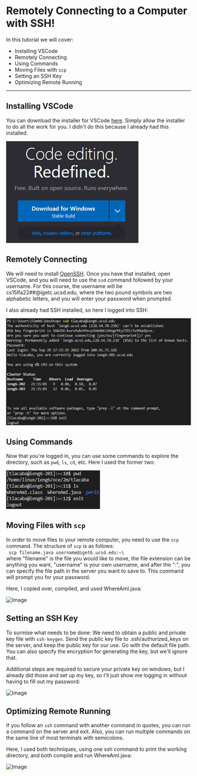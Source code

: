 # Remotely Connecting to a Computer with SSH!

In this tutorial we will cover:

* Installing VSCode
* Remotely Connecting
* Using Commands
* Moving Files with `scp`
* Setting an SSH Key
* Optimizing Remote Running

---

## Installing VSCode
You can download the installer for VSCode [here](https://code.visualstudio.com/). Simply allow the installer to do all the work for you. I didn't do this because I already had this installed.

![Image](/VSCodeInstaller.png)

## Remotely Connecting
We will need to install [OpenSSH](https://learn.microsoft.com/en-us/windows-server/administration/openssh/openssh_install_firstuse?tabs=gui). Once you have that installed, open VSCode, and you will need to use the `ssd` command followed by your username. For this course, the username will be cs15lfa22##@igetc.ucsd.edu, where the two pound symbols are two alphabetic letters, and you will enter your password when prompted. 

I also already had SSH installed, so here I logged into SSH:

![Image](/LoggingIntoSSH.png)

## Using Commands
Now that you're logged in, you can use some commands to explore the directory, such as `pwd`, `ls`, `cd`, etc. Here I used the former two:

![Image](/UsingCommands.png)

## Moving Files with `scp`
In order to move files to your remote computer, you need to use the `scp` command. The structure of `scp` is as follows:  
``` scp filename.java username@iget6.ucsd.edu:~\```  
where "filename" is the file you would like to move, the file extension can be anything you want, "username" is your own username, and after the ":", you can specify the file path in the server you want to save to. This command will prompt you for your password. 

Here, I copied over, compiled, and used WhereAmI.java:

![Image](/MovingFiles.png)

## Setting an SSH Key
To surmise what needs to be done: We need to obtain a public and private key file with `ssh-keygen`. Send the public key file to .ssh/authorized_keys on the server, and keep the public key for our use. Go with the default file path. You can also specify the encryption for generating the key, but we'll ignore that. 

Additional steps are required to secure your private key on windows, but I already did those and set up my key, so I'll just show me logging in without having to fill out my password:

![Image](/LogInWOPW.png)

## Optimizing Remote Running
If you follow an `ssh` command with another command in quotes, you can run a command on the server and exit. Also, you can run multiple commands on the same line of most terminals with semicolons.

Here, I used both techniques, using one ssh command to print the working directory, and both compile and run WhereAmI.java:

![Image](/MultiCommand.png)
